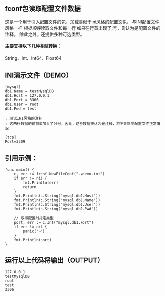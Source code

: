 ## fconf包读取配置文件数据
这是一个用于引入配置文件的包，加载类似于ini风格的配置文件。
与INI配置文件风格一样 根据顺序读取文件和每一行 如果在行首出现了;号，则认为是配置文件的注释。
除此之外，还提供多种可选类型。

#### 主要支持以下几种类型转换：
String、Int、Int64、Float64

## INI演示文件（DEMO）
```
[mysql]
db1.Name = testMysqlDB
db1.Host = 127.0.0.1
db1.Port = 3306
db1.User = root
db1.Pwd = test

; 测试INI风格的注释
; 这两行数据的前前面加入了分号，因此，这些数据被认为是注释，将不会影响配置文件正常情况

[tcp]
Port=3309
```

## 引用示例：
```
func main() {
	c, err := fconf.NewFileConf("./demo.ini")
	if err != nil {
		fmt.Println(err)
		return
	}
	fmt.Println(c.String("mysql.db1.Host"))
	fmt.Println(c.String("mysql.db1.Name"))
	fmt.Println(c.String("mysql.db1.User"))
	fmt.Println(c.String("mysql.db1.Pwd"))

	// 取得配置时指定类型
	port, err := c.Int("mysql.db1.Port")
	if err != nil {
		panic("~")
	}
	fmt.Println(port)
}
```
## 运行以上代码将输出（OUTPUT）

```
127.0.0.1
testMysqlDB
root
test
3306
```
